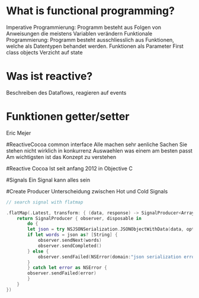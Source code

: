 # What is functional programming?
Imperative Programmierung: Programm besteht aus Folgen von Anweisungen die meistens Variablen verändern
Funktionale Programmierung: Programm besteht ausschliesslich aus Funktionen, welche als Datentypen behandet werden. 
Funktionen als Parameter
First class objects
Verzicht auf state

# Was ist reactive?
Beschreiben des Dataflows, reagieren auf events 

# Funktionen getter/setter
Eric Mejer

#ReactiveCocoa common interface
Alle machen sehr aenliche Sachen
Sie stehen nicht wirklich in konkurrenz 
Auswaehlen was einem am besten passt
Am wichtigsten ist das Konzept zu verstehen

#Reactive Cocoa
Ist seit anfang 2012 in Objective C

#Signals
Ein Signal kann alles sein

#Create Producer
Unterscheidung zwischen Hot und Cold Signals

```swift
// search signal with flatmap

.flatMap(.Latest, transform: { (data, response) -> SignalProducer<Array<String>, NSError> in
	return SignalProducer { observer, disposable in
	    do {
		let json = try NSJSONSerialization.JSONObjectWithData(data, options: NSJSONReadingOptions(rawValue: 0))
		if let words = json as? [String] {
		    observer.sendNext(words)
		    observer.sendCompleted()
		} else {
		    observer.sendFailed(NSError(domain:"json serialization error", code: 0, userInfo: nil))
		}
	    } catch let error as NSError {
		observer.sendFailed(error)
	    }
	}
})
```
